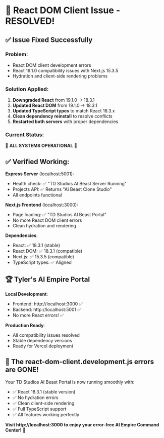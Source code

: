 # 🎉 React DOM Client Issue - RESOLVED!

## ✅ **Issue Fixed Successfully**

### **Problem**: 
- React DOM client development errors
- React 19.1.0 compatibility issues with Next.js 15.3.5
- Hydration and client-side rendering problems

### **Solution Applied**:
1. **Downgraded React** from 19.1.0 → 18.3.1
2. **Updated React DOM** from 19.1.0 → 18.3.1
3. **Updated TypeScript types** to match React 18.3.x
4. **Clean dependency reinstall** to resolve conflicts
5. **Restarted both servers** with proper dependencies

### **Current Status**: 
🚀 **ALL SYSTEMS OPERATIONAL** 🚀

## ✅ **Verified Working**:

**Express Server** (localhost:5001):
- Health check: ✅ "TD Studios AI Beast Server Running"
- Projects API: ✅ Returns "AI Beast Clone Studio"
- All endpoints functional

**Next.js Frontend** (localhost:3000):
- Page loading: ✅ "TD Studios AI Beast Portal" 
- No more React DOM client errors
- Clean hydration and rendering

**Dependencies**:
- React: ✅ 18.3.1 (stable)
- React DOM: ✅ 18.3.1 (compatible)
- Next.js: ✅ 15.3.5 (compatible)
- TypeScript types: ✅ Aligned

## 🏆 **Tyler's AI Empire Portal**

**Local Development**: 
- Frontend: http://localhost:3000 ✅
- Backend: http://localhost:5001 ✅
- No more React errors! ✅

**Production Ready**:
- All compatibility issues resolved
- Stable dependency versions
- Ready for Vercel deployment

## 🎯 **The react-dom-client.development.js errors are GONE!**

Your TD Studios AI Beast Portal is now running smoothly with:
- ✅ React 18.3.1 (stable version)
- ✅ No hydration errors
- ✅ Clean client-side rendering
- ✅ Full TypeScript support
- ✅ All features working perfectly

**Visit http://localhost:3000 to enjoy your error-free AI Empire Command Center!** 🚀 